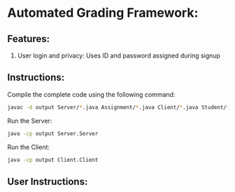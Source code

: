 # Automated Grading Framework: 

## Features: 
1. User login and privacy: Uses ID and password assigned during signup

## Instructions: 

Compile the complete code using the following command: 
```bash
javac -d output Server/*.java Assignment/*.java Client/*.java Student/*.java Instructor/*.java
```

Run the Server:
```bash
java -cp output Server.Server
```

Run the Client:
```bash
java -cp output Client.Client
```

## User Instructions: